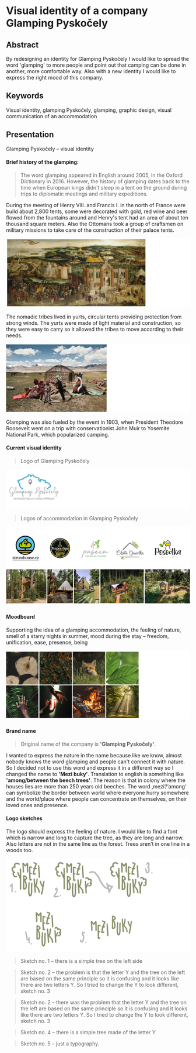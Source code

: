 # Visual identity of a company Glamping Pyskočely

## Abstract
By redesigning an identity for Glamping Pyskočely I would like to spread the word 'glamping' to more people and point out that camping can be done in another, more comfortable way. Also with a new identity I would like to express the right mood of this company.

## Keywords
Visual identity, glamping Pyskočely, glamping, graphic design, visual communication of an accommodation

## Presentation
Glamping Pyskočely – visual identity
#### Brief history of the glamping:
> The word glamping appeared in English around 2005, in the Oxford Dictionary in 2016. However, the history of glamping dates back to the time when European kings didn't sleep in a tent on the ground during trips to diplomatic meetings and military expeditions. 

During the meeting of Henry VIII. and Francis I. in the north of France were build about 2,800 tents, some were decorated with gold, red wine and beer flowed from the fountains around and Henry's tent had an area of about ten thousand square meters. Also the Ottomans took a group of craftsmen on military missions to take care of the construction of their palace tents.

![history.](img/history1.jpg)

The nomadic tribes lived in yurts, circular tents providing protection from strong winds. The yurts were made of light material and construction, so they were easy to carry so it allowed the tribes to move according to their needs.

![Yurt.](img/yurt2.jpg)

Glamping was also fueled by the event in 1903, when President Theodore Roosevelt went on a trip with conservationist John Muir to Yosemite National Park, which popularized camping. 

#### Current visual identity
> Logo of Glamping Pyskočely

![Logo of Glamping Pyskočely.](img/logo2.jpg)

> Logos of accommodation in Glamping Pyskočely

![Logos of accommodations in Glamping Pyskočely.](img/loga1.jpg)
![Accommodations of Glamping Pyskočely.](img/accommodation1.jpg)

#### Moodboard
Supporting the idea of a glamping accommodation, the feeling of nature, smell of a starry nights in summer, mood during the stay – freedom, unification, ease, presence, being

![Moodboard.](img/moodboard1.jpg)
#### Brand name
> Original name of the company is **'Glamping Pyskočely'**. 

I wanted to express the nature in the name because like we know, almost nobody knows the word glamping and people can't connect it with nature. So I decided not to use this word and express it in a different way so I changed the name to **'Mezi buky'**. Translation to english is something like **'among/between the beech trees'**. The reason is that in colony where the houses lies are more than 250 years old beeches. The word ‚mezi‘/‘among‘ can symbolize the border between world where everyone hurry somewhere and the world/place where people can concentrate on themselves, on their loved ones and presence.

#### Logo sketches
The logo should express the feeling of nature. I would like to find a font which is narrow and long to capture the tree, as they are long and narrow. Also letters are not in the same line as the forest. Trees aren’t in one line in a woods too. 

![Logo sketches.](img/sketches1.jpg)

> Sketch no. 1 – there is a simple tree on the left side

> Sketch no. 2 – the problem is that the letter Y and the tree on the left are based on the same principle so it is confusing and it looks like there are two letters Y. So I tried to change the Y to look different, sketch no. 3

> Sketch no. 2 – there was the problem that the letter Y and the tree on the left are based on the same principle so it is confusing and it looks like there are two letters Y. So I tried to change the Y to look different, sketch no. 3

> Sketch no. 4 – there is a simple tree made of the letter Y

> Sketch no. 5 – just a typography.





